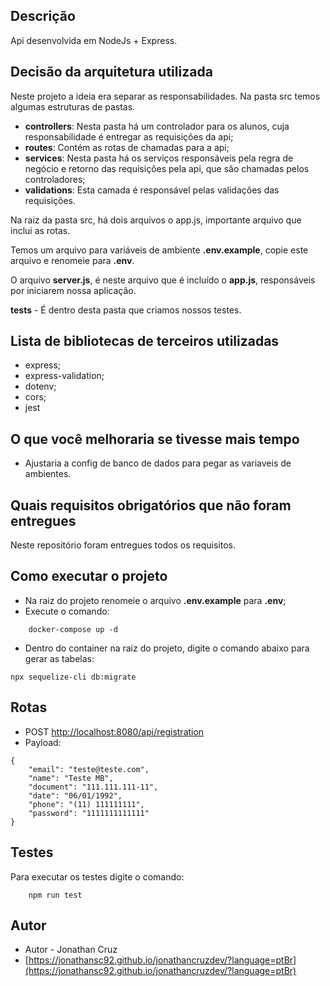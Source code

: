## Descrição

Api desenvolvida em NodeJs + Express.

## Decisão da arquitetura utilizada

Neste projeto a ideia era separar as responsabilidades.
Na pasta src temos algumas estruturas de pastas.
- **controllers**: Nesta pasta há um controlador para os alunos, cuja responsabilidade é entregar as requisições da api;
- **routes**: Contém as rotas de chamadas para a api;
- **services**: Nesta pasta há os serviços responsáveis pela regra de negócio e retorno das requisições pela api, que são chamadas pelos controladores;
- **validations**: Esta camada é responsável pelas validações das requisições.

Na raiz da pasta src, há dois arquivos o app.js, importante arquivo que inclui as rotas.

Temos um arquivo para variáveis de ambiente **.env.example**, copie este arquivo e renomeie para **.env**.

O arquivo **server.js**, é neste arquivo que é incluído o **app.js**, responsáveis por iniciarem nossa aplicação.

**tests** - É dentro desta pasta que criamos nossos testes.

## Lista de bibliotecas de terceiros utilizadas

- express; 
- express-validation;
- dotenv; 
- cors;
- jest

## O que você melhoraria se tivesse mais tempo

- Ajustaria a config de banco de dados para pegar as variaveis de ambientes.

## Quais requisitos obrigatórios que não foram entregues

Neste repositório foram entregues todos os requisitos.

## Como executar o projeto
- Na raiz do projeto renomeie o arquivo **.env.example** para **.env**;
- Execute o comando: 
```
    docker-compose up -d
```
- Dentro do container na raiz do projeto, digite o comando abaixo para gerar as tabelas:
```
npx sequelize-cli db:migrate
```

## Rotas
- POST [http://localhost:8080/api/registration](http://localhost:8080/api/registration)
- Payload:
```
{
    "email": "teste@teste.com",
    "name": "Teste MB",
    "document": "111.111.111-11",
    "date": "06/01/1992",
    "phone": "(11) 111111111",
    "password": "1111111111111"
}
```

## Testes

Para executar os testes digite o comando:
```
    npm run test
```
## Autor
- Autor - Jonathan Cruz
- [https://jonathansc92.github.io/jonathancruzdev/?language=ptBr](https://jonathansc92.github.io/jonathancruzdev/?language=ptBr)

